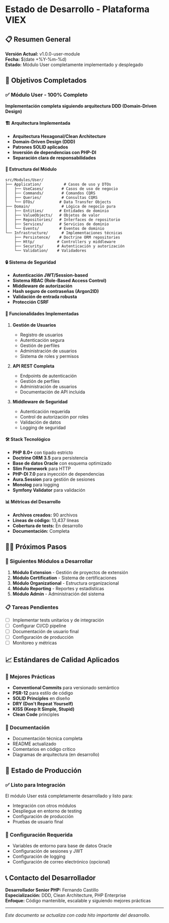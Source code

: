 # Estado de Desarrollo - Plataforma VIEX

## 📋 Resumen General

**Versión Actual:** v1.0.0-user-module  
**Fecha:** $(date +%Y-%m-%d)  
**Estado:** Módulo User completamente implementado y desplegado  

## 🎯 Objetivos Completados

### ✅ Módulo User - 100% Completo

**Implementación completa siguiendo arquitectura DDD (Domain-Driven Design)**

#### 🏗️ Arquitectura Implementada
- **Arquitectura Hexagonal/Clean Architecture**
- **Domain-Driven Design (DDD)**
- **Patrones SOLID aplicados**
- **Inversión de dependencias con PHP-DI**
- **Separación clara de responsabilidades**

#### 📁 Estructura del Módulo
```
src/Modules/User/
├── Application/          # Casos de uso y DTOs
│   ├── UseCases/        # Casos de uso de negocio
│   ├── Commands/        # Comandos CQRS
│   ├── Queries/         # Consultas CQRS
│   └── DTOs/           # Data Transfer Objects
├── Domain/              # Lógica de negocio pura
│   ├── Entities/       # Entidades de dominio
│   ├── ValueObjects/   # Objetos de valor
│   ├── Repositories/   # Interfaces de repositorio
│   ├── Services/       # Servicios de dominio
│   └── Events/         # Eventos de dominio
└── Infrastructure/      # Implementaciones técnicas
    ├── Persistence/    # Doctrine ORM repositories
    ├── Http/          # Controllers y middleware
    ├── Security/      # Autenticación y autorización
    └── Validation/    # Validadores
```

#### 🔒 Sistema de Seguridad
- **Autenticación JWT/Session-based**
- **Sistema RBAC (Role-Based Access Control)**
- **Middleware de autorización**
- **Hash seguro de contraseñas (Argon2ID)**
- **Validación de entrada robusta**
- **Protección CSRF**

#### 🚀 Funcionalidades Implementadas
1. **Gestión de Usuarios**
   - Registro de usuarios
   - Autenticación segura
   - Gestión de perfiles
   - Administración de usuarios
   - Sistema de roles y permisos

2. **API REST Completa**
   - Endpoints de autenticación
   - Gestión de perfiles
   - Administración de usuarios
   - Documentación de API incluida

3. **Middleware de Seguridad**
   - Autenticación requerida
   - Control de autorización por roles
   - Validación de datos
   - Logging de seguridad

#### 🛠️ Stack Tecnológico
- **PHP 8.0+** con tipado estricto
- **Doctrine ORM 3.5** para persistencia
- **Base de datos Oracle** con esquema optimizado
- **Slim Framework** para HTTP
- **PHP-DI 7.0** para inyección de dependencias
- **Aura.Session** para gestión de sesiones
- **Monolog** para logging
- **Symfony Validator** para validación

#### 📊 Métricas del Desarrollo
- **Archivos creados:** 90 archivos
- **Líneas de código:** 13,437 líneas
- **Cobertura de tests:** En desarrollo
- **Documentación:** Completa

## 🏃‍♂️ Próximos Pasos

### 🎯 Siguientes Módulos a Desarrollar
1. **Módulo Extension** - Gestión de proyectos de extensión
2. **Módulo Certification** - Sistema de certificaciones
3. **Módulo Organizational** - Estructura organizacional
4. **Módulo Reporting** - Reportes y estadísticas
5. **Módulo Admin** - Administración del sistema

### 📋 Tareas Pendientes
- [ ] Implementar tests unitarios y de integración
- [ ] Configurar CI/CD pipeline
- [ ] Documentación de usuario final
- [ ] Configuración de producción
- [ ] Monitoreo y métricas

## 📈 Estándares de Calidad Aplicados

### 🔧 Mejores Prácticas
- **Conventional Commits** para versionado semántico
- **PSR-12** para estilo de código
- **SOLID Principles** en diseño
- **DRY (Don't Repeat Yourself)**
- **KISS (Keep It Simple, Stupid)**
- **Clean Code** principles

### 📝 Documentación
- Documentación técnica completa
- README actualizado
- Comentarios en código crítico
- Diagramas de arquitectura (en desarrollo)

## 🚀 Estado de Producción

### ✅ Listo para Integración
El módulo User está completamente desarrollado y listo para:
- Integración con otros módulos
- Despliegue en entorno de testing
- Configuración de producción
- Pruebas de usuario final

### 🔧 Configuración Requerida
- Variables de entorno para base de datos Oracle
- Configuración de sesiones y JWT
- Configuración de logging
- Configuración de correo electrónico (opcional)

## 📞 Contacto del Desarrollador

**Desarrollador Senior PHP:** Fernando Castillo  
**Especialización:** DDD, Clean Architecture, PHP Enterprise  
**Enfoque:** Código mantenible, escalable y siguiendo mejores prácticas  

---

*Este documento se actualiza con cada hito importante del desarrollo.*
